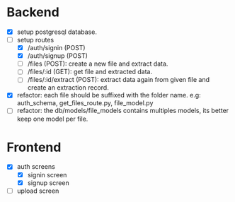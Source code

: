 # Backend

- [x] setup postgresql database.
- [ ] setup routes
  - [x] /auth/signin (POST)
  - [x] /auth/signup (POST)
  - [ ] /files (POST): create a new file and extract data.
  - [ ] /files/:id (GET): get file and extracted data.
  - [ ] /files/:id/extract (POST): extract data again from given file and create an extraction record.
- [x] refactor: each file should be suffixed with the folder name. e.g: auth_schema, get_files_route.py, file_model.py
- [ ] refactor: the db/models/file_models contains multiples models, its better keep one model per file.

# Frontend

- [x] auth screens
  - [x] signin screen
  - [x] signup screen
- [ ] upload screen
